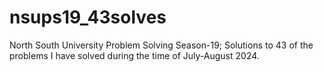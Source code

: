# nsups19_43solves
North South University Problem Solving Season-19; Solutions to 43 of the problems I have solved during the time of July-August 2024.
